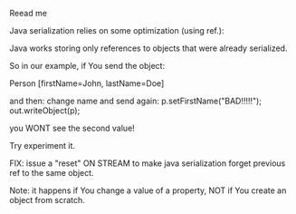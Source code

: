 Reead me

Java serialization relies on some optimization (using ref.):

Java works  storing only references to objects that were already serialized. 

So in our example, if You send the object:

Person [firstName=John, lastName=Doe]

and then:
change name and send again:
    p.setFirstName("BAD!!!!!");
    out.writeObject(p);

you WONT see the second value!

Try experiment it.

FIX: issue a "reset" ON STREAM to make java serialization forget previous ref to 
the same object.

Note: it happens if You change a value of a property, 
NOT if You create an object from scratch.




